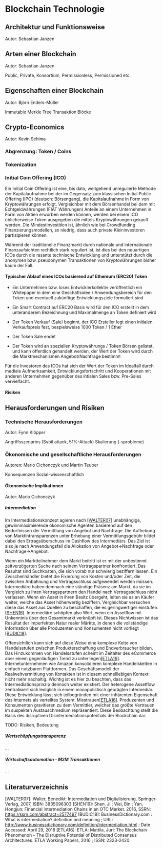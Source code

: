 # Blockchain Technologie


## Architektur und Funktionsweise

Autor: Sebastian Janzen

## Arten einer Blockchain 

Autor: Sebastian Janzen

Public, Private, Konsortium, Permissionless, Permissioned etc.



## Eigenschaften einer Blockchain 

Autor: Björn Enders-Müller

Immutable
Merkle Tree
Transaktion
Blöcke


## Crypto-Economics

Autor: Kevin Schima

### Abgrenzung: Token / Coins

### Tokenization

### Initial Coin Offering (ICO)

Ein Initial Coin Offering ist eine, bis dato, weitgehend unregulierte Methode der Kapitalaufnahme bei der im Gegensatz zum klassischen Initial Public Offering (IPO) (deutsch: Börsengang), die Kapitalaufnahme in Form von Kryptowährungen erfolgt. Vergleichbar mit dem Börsenhandel bei dem mit Echtgeldwährungen (FIAT Währungen) Anteile an einem Unternehmen in Form von Aktien erworben werden können, werden bei einem ICO üblicherweise Token ausgegeben die mittels Kryptowährungen gekauft werden. Die Mindestinvestition ist, ähnlich wie bei Crowdfunding Finanzierungsmodellen, so niedrig, dass auch private Kleininvestoren partizipieren können.

Während der traditionelle Finanzmarkt durch nationale und internationale Finanzaufsichten rechtlich stark reguliert ist, ist dies bei den neuartigen ICOs durch die rasante technische Entwicklung und unterstützt durch die anonymen bzw. pseudonymen Transaktionen von Kryptowährungen bisher kaum der Fall.


#### Typischer Ablauf eines ICOs basierend auf Ethereum (ERC20) Token

* Ein Unternehmen bzw. loses Entwicklerkollektiv veröffentlich ein Whitepaper in dem eine Geschäftsidee / Anwendungsbereich für den Token und eventuell zukünftige Entwicklungsziele formuliert sind

* Ein Smart Contract auf ERC20 Basis wird für den ICO erstellt in dem unteranderem Bezeichnung und Maximalmenge an Token definiert wird

* Der Token Verkauf (Sale) beginnt, der ICO Ersteller legt einen initialen Verkaufspreis fest, bespielsweise 1000 Token / 1 Ether

* Der Token Sale endet

* Der Token wird an speziellen Kryptowährungs / Token Börsen gelistet, und kann öffentlich gehandelt werden, der Wert der Token wird durch die Marktmechanismen Angebot/Nachfrage bestimmt

Für die Investoren des ICOs hat sich der Wert der Token im Idealfall durch mediale Aufmerksamkeit, Entwicklungsfortschritt und Kooperationen mit anderen Unternehmen gegenüber des intialen Sales bzw. Pre-Sales vervielfacht. 

#### Risiken




## Herausforderungen und Risiken

### Technische Herausforderungen
Autor: Fynn Klöpper

Angriffsszenarios (Sybil attack, 51%-Attack)
Skalierung (-sprobleme)


### Ökonomische und gesellschaftliche Herausforderungen

Autoren: Mario Cichonczyk und Martin Teuber

Konsequenzen
Sozial-wissenschaftlich
#### Ökonomische Implikationen
Autor: Mario Cichonczyk
##### Intermediation
Im Intermediationskonzept agieren nach <a>[[WALTER07]](#ref_walter07)</a> unabhängige, gewinnmaximierende ökonomische Agenten basierend auf den Bedürfnissen der Vermittlung von Angebot und Nachfrage. Die Aufhebung von Marktintransparenzen unter Erhebung einer Vermittlungsgebühr bildet dabei den Ertragsüberschuss im Cashflow des Intermediärs. Das Ziel ist also je nach Anwendungsfall die Allokation von Angebot->Nachfrage oder Nachfrage->Angebot.

Wenn ein Marktteilnehmer dem Markt beitritt ist er mit der unbestimmt zeitverzögerten Suche nach seinem Vertragspartner konfrontiert. Das Resultat sind Suchkosten, die sich vorab nur schwierig beziffern lassen. Ein Zwischenhändler bietet die Fixierung von Kosten und/oder Zeit, die zwischen Anbahnung und Vertragsschluss aufgewendet werden müssen. Intermediäre haben demnach eine ständige Präsenz am Markt, da sie im Vergleich zu ihren Vertragspartnern den Handel nach Vertragsschluss nicht verlassen. Wenn ein Asset in ihren Besitz übergeht, leiten sie es an Käufer weiter, welche das Asset höherwertig beziffern. Vergleichbar versuchen diese das Asset aus Quellen zu beschaffen, die es geringwertiger einstufen. <a>[[SHEN16]](#ref_shen16)</a>. Intermediäre schöpfen also Wert, wenn ein Assetflow mit Unkenntnis über den Gesamtmarkt verknüpft ist. Dieses Nichtwissen ist das Resultat der imperfekten Natur realer Märkte, in denen die vollständige Information über alle Produzenten und Konsumenten nicht vorliegt <a>[[BUDIC18]](#ref_budic18)</a>. 

Offensichtlich kann sich auf diese Weise eine komplexe Kette von Handelsstufen zwischen Produkterschaffung und Endverbraucher bilden. Das Hinzukommen von Handelsstufen scheint im Zeitalter des eCommerce aber einem gegenläufigen Trend zu unterliegen<a>[[ETLA16]](#ref_etla16)</a>. Internetunternehmen wie Amazon konsolidieren komplexe Handelsketten in einfach nutzbaren Plattformen. Das Geschäftsmodell der Realweltvermittlung von Kontakten ist in diesem schnelllebigen Kontext nicht mehr nachaltig. Wichtig ist es hier zu beachten, dass das Intermediationsprinzip dennoch weiter existiert. Der heterogene Assetflow zentralisiert sich lediglich in einem monopolistisch geprägten Intermediär. Diese Entwicklung lässt sich teilbegründen mit einer inhärenten Eigenschaft des Internets als verteiltes System: Misstrauen<a>[[ETLA16]](#ref_etla16)</a>. Produzenten und Konsumenten gravitieren zu dem Vermittler, welcher das größte Vertrauen im suspekten Austauschmedium repräsentiert. Diese Beobachtung stellt die Basis des disruptiven Disintermediationspotentials der Blockchain dar. 

TODO: Risiken,  Bedeutung

##### Wertschöpfungstransparenz
...
##### Wirtschaftsautomation - M2M Transaktionen

...

## Literaturverzeichnis
<a name="ref_walter07">[WALTER07]</a>: Walter, Benedikt: Intermediation und Digitalisierung. Springer-Verlag, 2007, ISBN: 3835096303 
<a name="ref_shen16">[SHEN16]</a>: Shen, Ji ; Wei, Bin ; Yan, Hongjun: Financial Intermediation Chains in an OTC Market. 2016, SSRN: https://ssrn.com/abstract=2577497
<a name="ref_budic18">[BUDIC18]</a>: BusinessDictionary.com : What is intermediation? definition and meaning ; URL: http://www.businessdictionary.com/definition/intermediation.html ; Date Accessed: April 29, 2018
<a name="ref_etla16">[ETLA16]</a>: ETLA; Mattila, Juri: The Blockchain Phenomenon – The Disruptive Potential of Distributed Consensus Architectures. ETLA Working Papers, 2016 ; ISSN: 2323-2420